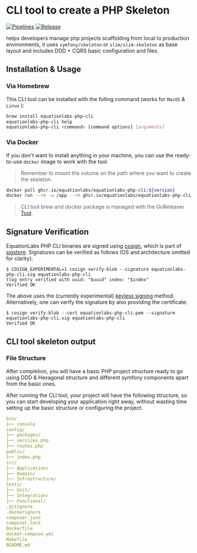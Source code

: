 # CLI tool to create a PHP Skeleton

[![Pipelines](https://github.com/Equation-Labs-I-O/eqlabs-tools-php-skeleton-creator/actions/workflows/pull_request.yaml/badge.svg)](https://github.com/Equation-Labs-I-O/eqlabs-tools-php-skeleton-creator/actions/workflows/pull_request.yaml) [![Release](https://github.com/Equation-Labs-I-O/eqlabs-tools-php-skeleton-creator/actions/workflows/release.yaml/badge.svg)](https://github.com/Equation-Labs-I-O/eqlabs-tools-php-skeleton-creator/actions/workflows/release.yaml)

helps developers manage php projects scaffolding from local to production environments, it uses `symfony/skeleton` or
`slim/slim-skeleton` as base layout and includes DDD + CQRS basic configuration and files.

## Installation & Usage

### Via Homebrew

This CLI tool can be installed with the folling command (works for `MacOS` & `Linux` ):

 ```bash
brew install equationlabs-php-cli
equationlabs-php-cli help
equationlabs-php-cli <command> [command options] [arguments]
```

### Via Docker

If you don't want to install anything in your machine, you can use the ready-to-use `docker` image to work with the
tool.

> Remember to mount the volume on the path where you want to create the skeleton.

 ```bash
docker pull ghcr.io/equationlabs/equationlabs-php-cli:${version}
docker run --rm -w /app --rm ghcr.io/equationlabs/equationlabs-php-cli:${version} ${command} ${options} ${arguments}
```

> CLI tool brew and docker package is managed with the GoReleaser [Tool][1].

## Signature Verification

EquationLabs PHP CLI binaries are signed using [cosign][2], which is part of [sigstore][3].
Signatures can be verified as follows (OS and architecture omitted for clarity):

```console
$ COSIGN_EXPERIMENTAL=1 cosign verify-blob --signature equationlabs-php-cli.sig equationlabs-php-cli
tlog entry verified with uuid: "$uuid" index: "$index"
Verified OK
```

The above uses the (currently experimental) [keyless signing][4] method.
Alternatively, one can verify the signature by also providing the certificate:

```console
$ cosign verify-blob --cert equationlabs-php-cli.pem --signature equationlabs-php-cli.sig equationlabs-php-cli
Verified OK
```

## CLI tool skeleton output

### File Structure

After completion, you will have a basic PHP project structure ready to go using DDD & Hexagonal structure and different
symfony components apart from the basic ones.

After running the CLI tool, your project will have the following structure, so you can start developing your application
right away, without wasting time setting up the basic structure or configuring the project:

```yaml
bin/
├── console
config/
├── packages/
├── services.php
├── routes.php`
public/
├── index.php
src/
├── Application/
├── Domain/
├── Infrastructure/
tests/
├── Unit/
├── Integration/
├── Functional/
.gitignore
.dockerignore
composer.json
composer.lock
Dockerfile
docker-compose.yml
Makefile
README.md
````

[1]: https://goreleaser.com

[2]: https://github.com/SigStore/cosign

[3]: https://www.sigstore.dev/

[4]: https://github.com/sigstore/cosign/blob/main/KEYLESS.md